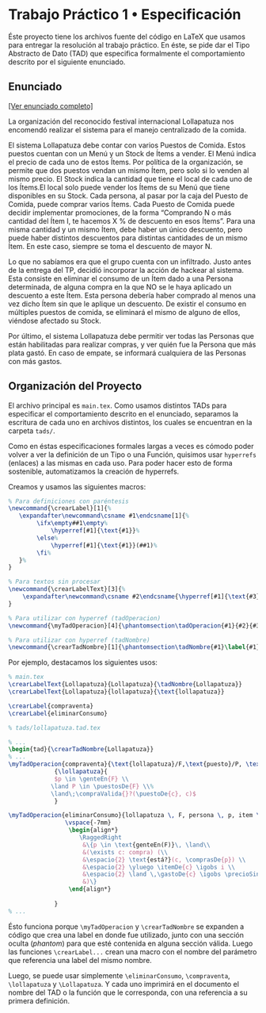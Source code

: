 # Trabajo Práctico 1 • Especificación

Éste proyecto tiene los archivos fuente del código en LaTeX que usamos para entregar la resolución al trabajo práctico. En éste, se pide dar el Tipo Abstracto de Dato (TAD) que especifica formalmente el comportamiento descrito por el siguiente enunciado.

## Enunciado

[[Ver enunciado completo]](./enunciado.pdf)

La organización del reconocido festival internacional Lollapatuza nos encomendó realizar el sistema para el manejo centralizado de la comida.

El sistema Lollapatuza debe contar con varios Puestos de Comida. Estos puestos cuentan con un Menú y un Stock de Ítems a vender. El Menú indica el precio de cada uno de estos Ítems. Por política de la organización, se permite que dos puestos vendan un mismo Ítem, pero solo si lo venden al mismo precio. El Stock indica la cantidad que tiene el local de cada uno de los Ítems.El local solo puede vender los Ítems de su Menú que tiene disponibles en su Stock.
Cada persona, al pasar por la caja del Puesto de Comida, puede comprar varios Ítems. Cada Puesto de Comida puede decidir implementar promociones, de la forma “Comprando N o más cantidad del Ítem I, te hacemos X % de descuento en esos Ítems”. Para una misma cantidad y un mismo Ítem, debe haber un único descuento, pero puede haber distintos descuentos para distintas cantidades de un mismo Ítem. En este caso, siempre se toma el descuento de mayor N.

Lo que no sabíamos era que el grupo cuenta con un infiltrado. Justo antes de la entrega del TP, decidió incorporar la acción de hackear al sistema. Esta consiste en eliminar el consumo de un Ítem dado a una Persona determinada, de alguna compra en la que NO se le haya aplicado un descuento a este Ítem. Esta persona debería haber comprado al menos una vez dicho Ítem sin que le aplique un descuento. De existir el consumo en múltiples puestos de comida, se eliminará el mismo de alguno de ellos, viéndose afectado su Stock.

Por último, el sistema Lollapatuza debe permitir ver todas las Personas que están habilitadas para realizar compras, y ver quién fue la Persona que más plata gastó. En caso de empate, se informará cualquiera de las Personas con más gastos.

## Organización del Proyecto

El archivo principal es `main.tex`. Como usamos distintos TADs para especificar el comportamiento descrito en el enunciado, separamos la escritura de cada uno en archivos distintos, los cuales se encuentran en la carpeta `tads/`.

Como en éstas especificaciones formales largas a veces es cómodo poder volver a ver la definición de un Tipo o una Función, quisimos usar `hyperrefs` (enlaces) a las mismas en cada uso. Para poder hacer esto de forma sostenible, automatizamos la creación de hyperrefs.

Creamos y usamos las siguientes macros:

```tex
% Para definiciones con paréntesis
\newcommand{\crearLabel}[1]{%
   \expandafter\newcommand\csname #1\endcsname[1]{%
        \ifx\empty##1\empty%
            \hyperref[#1]{\text{#1}}%
        \else%
            \hyperref[#1]{\text{#1}}(##1)%
        \fi%
   }%
}

% Para textos sin procesar
\newcommand{\crearLabelText}[3]{%
    \expandafter\newcommand\csname #2\endcsname{\hyperref[#1]{\text{#3}}}%
}

% Para utilizar con hyperref (tadOperacion)
\newcommand{\myTadOperacion}[4]{\phantomsection\tadOperacion{#1}{#2}{#3}{#4}\label{#1}}

% Para utilizar con hyperref (tadNombre)
\newcommand{\crearTadNombre}[1]{\phantomsection\tadNombre{#1}\label{#1}}
```

Por ejemplo, destacamos los siguientes usos:

```tex
% main.tex
\crearLabelText{Lollapatuza}{Lollapatuza}{\tadNombre{Lollapatuza}}
\crearLabelText{Lollapatuza}{lollapatuza}{\text{lollapatuza}}

\crearLabel{compraventa}
\crearLabel{eliminarConsumo}

% tads/lollapatuza.tad.tex

% ...
\begin{tad}{\crearTadNombre{Lollapatuza}}
% ...
\myTadOperacion{compraventa}{\text{lollapatuza}/F,\text{puesto}/P, \text{persona}/p, \text{compra}/c }
             {\lollapatuza}{
             $p \in \genteEn{F} \\
            \land P \in \puestosDe{F} \\%
            \land\;\compraValida{}?(\puestoDe{c}, c)$
             }

\myTadOperacion{eliminarConsumo}{lollapatuza \, F, persona \, p, item \, i}{lollapatuza}{}
                \vspace{-7mm}
                 \begin{align*}
                    \RaggedRight
                     &\{p \in \text{genteEn(F)}\, \land\\
                     &(\exists c: compra) (\\
                     &\espacio{2} \text{está?}(c, \comprasDe{p}) \\
                     &\espacio{2} \yluego \itemDe{c} \igobs i \\
                     &\espacio{2} \land \,\gastoDe{c} \igobs \precioSinDescDe{\puestosDe{F}, i} * \cantidadDe{c} \\
                     &)\}
                 \end{align*}
                 
             }
% ...
```

Ésto funciona porque `\myTadOperacion` y `\crearTadNombre` se expanden a código que crea una label en donde fue utilizado, junto con una sección oculta (_phantom_) para que esté contenida en alguna sección válida. Luego las funciones `\crearLabel...` crean una macro con el nombre del parámetro que referencia una label del mismo nombre.

Luego, se puede usar simplemente `\eliminarConsumo`, `\compraventa`, `\lollapatuza` y `\Lollapatuza`. Y cada uno imprimirá en el documento el nombre del TAD o la función que le corresponda, con una referencia a su primera definición.


